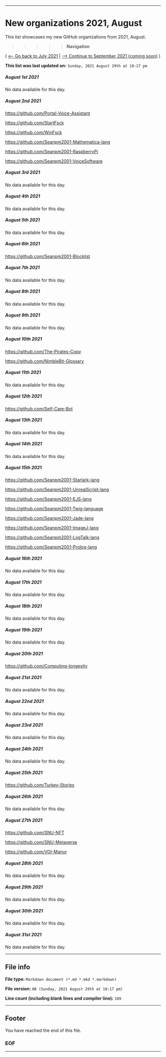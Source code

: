 
***

# New organizations 2021, August

This list showcases my new GitHub organizations from 2021, August.

> > > > > **Navigation**

( [<-- Go back to July 2021](/NewOrgs/2021/July/README.md) | [ --> Continue to September 2021 (coming soon)](/NewOrgs/2021/September/README.md) )

**This list was last updated on:** `Sunday, 2021 August 29th at 10:17 pm`

<!-- ##### LIST !-->

##### August 1st 2021

No data available for this day.

##### August 2nd 2021

https://github.com/Portal-Voice-Assistant

https://github.com/StartFsck

https://github.com/WinFsck

https://github.com/Seanpm2001-Mathematica-lang

https://github.com/Seanpm2001-RaspberryPi

https://github.com/Seanpm2001-VoiceSoftware

##### August 3rd 2021

No data available for this day.

##### August 4th 2021

No data available for this day.

##### August 5th 2021

No data available for this day.

##### August 6th 2021

https://github.com/Seanpm2001-Blocklist

##### August 7th 2021

No data available for this day.

##### August 8th 2021

No data available for this day.

##### August 9th 2021

No data available for this day.

##### August 10th 2021

https://github.com/The-Pirates-Copy

https://github.com/NimbleBit-Glossary

##### August 11th 2021

No data available for this day.

##### August 12th 2021

https://github.com/Self-Care-Bot

##### August 13th 2021

No data available for this day.

##### August 14th 2021

No data available for this day.

##### August 15th 2021

https://github.com/Seanpm2001-Starlark-lang

https://github.com/Seanpm2001-UnrealScript-lang

https://github.com/Seanpm2001-EJS-lang

https://github.com/Seanpm2001-Twig-language

https://github.com/Seanpm2001-Jade-lang

https://github.com/Seanpm2001-ImageJ-lang

https://github.com/Seanpm2001-LogTalk-lang

https://github.com/Seanpm2001-Prolog-lang

##### August 16th 2021

No data available for this day.

##### August 17th 2021

No data available for this day.

##### August 18th 2021

No data available for this day.

##### August 19th 2021

No data available for this day.

##### August 20th 2021

https://github.com/Computing-longevity

##### August 21st 2021

No data available for this day.

##### August 22nd 2021

No data available for this day.

##### August 23rd 2021

No data available for this day.

##### August 24th 2021

No data available for this day.

##### August 25th 2021

https://github.com/Turkey-Stories

##### August 26th 2021

No data available for this day.

##### August 27th 2021

https://github.com/SNU-NFT

https://github.com/SNU-Metaverse

https://github.com/VOI-Manor

##### August 28th 2021

No data available for this day.

##### August 29th 2021

No data available for this day.

##### August 30th 2021

No data available for this day.

##### August 31st 2021

No data available for this day.

***

## File info

**File type:** `Markdown document (*.md *.mkd *.markdown)`

**File version:** `08 (Sunday, 2021 August 29th at 10:17 pm)`

**Line count (including blank lines and compiler line):** `189`

***

## Footer

You have reached the end of this file.

### EOF

***
